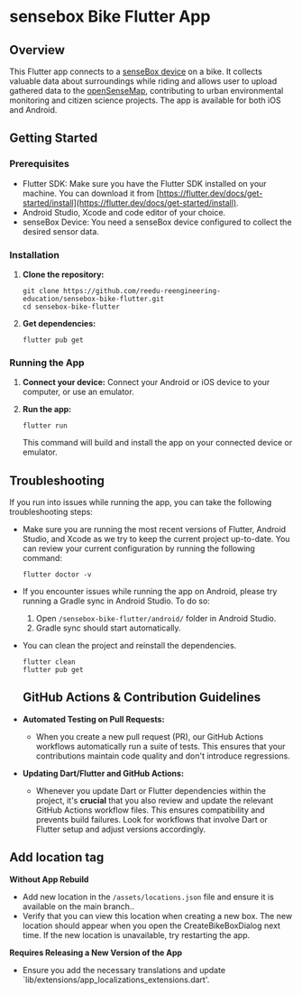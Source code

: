 # sensebox Bike Flutter App

## Overview

This Flutter app connects to a [senseBox device](https://sensebox.de/en/products-bike) on a bike. It collects valuable data about surroundings while riding and allows user to upload gathered data to the [openSenseMap](https://opensensemap.org/), contributing to urban environmental monitoring and citizen science projects. The app is available for both iOS and Android.

## Getting Started

### Prerequisites

*   Flutter SDK: Make sure you have the Flutter SDK installed on your machine. You can download it from [https://flutter.dev/docs/get-started/install](https://flutter.dev/docs/get-started/install).
*   Android Studio, Xcode and code editor of your choice.
*   senseBox Device: You need a senseBox device configured to collect the desired sensor data.

### Installation

1.  **Clone the repository:**

    ```
    git clone https://github.com/reedu-reengineering-education/sensebox-bike-flutter.git
    cd sensebox-bike-flutter
    ```

2.  **Get dependencies:**

    ```
    flutter pub get
    ```

### Running the App

1.  **Connect your device:** Connect your Android or iOS device to your computer, or use an emulator.

2.  **Run the app:**

    ```
    flutter run
    ```

    This command will build and install the app on your connected device or emulator.

## Troubleshooting

If you run into issues while running the app, you can take the following troubleshooting steps:
*   Make sure you are running the most recent versions of Flutter, Android Studio, and Xcode as we try to keep the current project up-to-date. You can review your current configuration by running the following command:

    ```
    flutter doctor -v
    ```

*   If you encounter issues while running the app on Android, please try running a Gradle sync in Android Studio. To do so:

    1.  Open `/sensebox-bike-flutter/android/` folder in Android Studio.
    2.  Gradle sync should start automatically.

*   You can clean the project and reinstall the dependencies.

    ```
    flutter clean
    flutter pub get
    ```

    ## GitHub Actions & Contribution Guidelines

*   **Automated Testing on Pull Requests:**
    *   When you create a new pull request (PR), our GitHub Actions workflows automatically run a suite of tests. This ensures that your contributions maintain code quality and don't introduce regressions.

*   **Updating Dart/Flutter and GitHub Actions:**
    *   Whenever you update Dart or Flutter dependencies within the project, it's **crucial** that you also review and update the relevant GitHub Actions workflow files. This ensures compatibility and prevents build failures. Look for workflows that involve Dart or Flutter setup and adjust versions accordingly.

 ## Add location tag

 **Without App Rebuild**
 - Add new location in the `/assets/locations.json` file and ensure it is available on the main branch..
 - Verify that you can view this location when creating a new box. The new location should appear when you open the CreateBikeBoxDialog next time. If the new location is unavailable, try restarting the app.

  **Requires Releasing a New Version of the App**
  - Ensure you add the necessary translations and update `lib/extensions/app_localizations_extensions.dart'.
